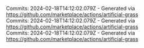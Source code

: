 Commits: 2024-02-18T14:12:02.079Z - Generated via https://github.com/marketplace/actions/artificial-grass
<br>
Commits: 2024-02-18T14:12:02.079Z - Generated via https://github.com/marketplace/actions/artificial-grass
<br>
Commits: 2024-02-18T14:12:02.079Z - Generated via https://github.com/marketplace/actions/artificial-grass
<br>
